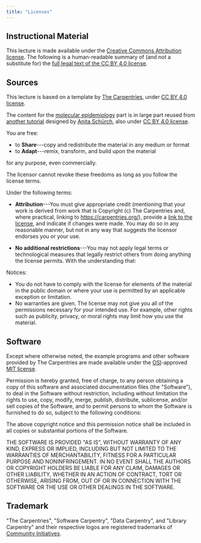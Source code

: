 ```yaml
---
title: "Licenses"
---
```


## Instructional Material

This lecture is made available under the [Creative Commons
Attribution license][cc-by-human]. The following is a human-readable summary of
(and not a substitute for) the [full legal text of the CC BY 4.0
license][cc-by-legal].

## Sources 

This lecture is based on a template by [The Carpentries](https://carpentries.org/), under [CC BY 4.0 license][cc-by-legal]. 

The content for the [molecular epidemiology](episodes/molecular-epidemiology.Rmd) part is in large part reused from [another tutorial](https://github.com/aschuerch/MolecularEpidemiology_AnalysisWGS) designed by [Anita Schürch](https://aschuerch.github.io/), also under [CC BY 4.0 license][cc-by-legal].


You are free:

- to **Share**---copy and redistribute the material in any medium or format
- to **Adapt**---remix, transform, and build upon the material

for any purpose, even commercially.

The licensor cannot revoke these freedoms as long as you follow the license
terms.

Under the following terms:

- **Attribution**---You must give appropriate credit (mentioning that your work
  is derived from work that is Copyright (c) The Carpentries and, where
  practical, linking to <https://carpentries.org/>), provide a [link to the
  license][cc-by-human], and indicate if changes were made. You may do so in
  any reasonable manner, but not in any way that suggests the licensor endorses
  you or your use.

- **No additional restrictions**---You may not apply legal terms or
  technological measures that legally restrict others from doing anything the
  license permits.  With the understanding that:

Notices:

* You do not have to comply with the license for elements of the material in
  the public domain or where your use is permitted by an applicable exception
  or limitation.
* No warranties are given. The license may not give you all of the permissions
  necessary for your intended use. For example, other rights such as publicity,
  privacy, or moral rights may limit how you use the material.

## Software

Except where otherwise noted, the example programs and other software provided
by The Carpentries are made available under the [OSI][osi]-approved [MIT
license][mit-license].

Permission is hereby granted, free of charge, to any person obtaining a copy of
this software and associated documentation files (the "Software"), to deal in
the Software without restriction, including without limitation the rights to
use, copy, modify, merge, publish, distribute, sublicense, and/or sell copies
of the Software, and to permit persons to whom the Software is furnished to do
so, subject to the following conditions:

The above copyright notice and this permission notice shall be included in all
copies or substantial portions of the Software.

THE SOFTWARE IS PROVIDED "AS IS", WITHOUT WARRANTY OF ANY KIND, EXPRESS OR
IMPLIED, INCLUDING BUT NOT LIMITED TO THE WARRANTIES OF MERCHANTABILITY,
FITNESS FOR A PARTICULAR PURPOSE AND NONINFRINGEMENT. IN NO EVENT SHALL THE
AUTHORS OR COPYRIGHT HOLDERS BE LIABLE FOR ANY CLAIM, DAMAGES OR OTHER
LIABILITY, WHETHER IN AN ACTION OF CONTRACT, TORT OR OTHERWISE, ARISING FROM,
OUT OF OR IN CONNECTION WITH THE SOFTWARE OR THE USE OR OTHER DEALINGS IN THE
SOFTWARE.

## Trademark

"The Carpentries", "Software Carpentry", "Data Carpentry", and "Library
Carpentry" and their respective logos are registered trademarks of [Community
Initiatives][ci].

[cc-by-human]: https://creativecommons.org/licenses/by/4.0/
[cc-by-legal]: https://creativecommons.org/licenses/by/4.0/legalcode
[mit-license]: https://opensource.org/licenses/mit-license.html
[ci]: https://communityin.org/
[osi]: https://opensource.org
